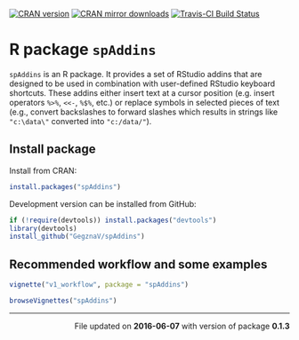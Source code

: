 <!-- README.md is generated from README.Rmd. Please edit that file -->
[![CRAN version](http://www.r-pkg.org/badges/version/spAddins)](http://cran.rstudio.com/web/packages/spAddins/index.html) [![CRAN mirror downloads](http://cranlogs.r-pkg.org/badges/spAddins)](http://cran.rstudio.com/web/packages/spAddins/index.html) [![Travis-CI Build Status](https://travis-ci.org/GegznaV/spAddins.png?branch=master)](https://travis-ci.org/GegznaV/spAddins)

R package `spAddins`
====================

`spAddins` is an R package. It provides a set of RStudio addins that are designed to be used in combination with user-defined RStudio keyboard shortcuts. These addins either insert text at a cursor position (e.g. insert operators `%>%`, `<<-`, `%$%`, etc.) or replace symbols in selected pieces of text (e.g., convert backslashes to forward slashes which results in strings like `"c:\data\"` converted into `"c:/data/"`).

Install package
---------------

Install from CRAN:

``` r
install.packages("spAddins")
```

Development version can be installed from GitHub:

``` r
if (!require(devtools)) install.packages("devtools")
library(devtools)
install_github("GegznaV/spAddins")
```

Recommended workflow and some examples
--------------------------------------

``` r
vignette("v1_workflow", package = "spAddins")

browseVignettes("spAddins")
```

------------------------------------------------------------------------

<p align="right">
File updated on <b>2016-06-07</b> with version of package <b>0.1.3</b>
</p>
